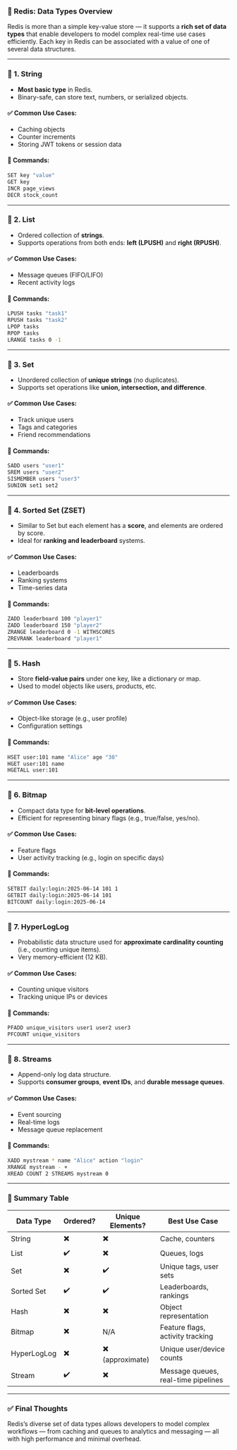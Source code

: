 ### 📘 Redis: Data Types Overview

Redis is more than a simple key-value store — it supports a **rich set of data types** that enable developers to model complex real-time use cases efficiently. Each key in Redis can be associated with a value of one of several data structures.

---

### 🔹 1. **String**

* **Most basic type** in Redis.
* Binary-safe, can store text, numbers, or serialized objects.

#### ✅ Common Use Cases:

* Caching objects
* Counter increments
* Storing JWT tokens or session data

#### 🔧 Commands:

```bash
SET key "value"
GET key
INCR page_views
DECR stock_count
```

---

### 🔹 2. **List**

* Ordered collection of **strings**.
* Supports operations from both ends: **left (LPUSH)** and **right (RPUSH)**.

#### ✅ Common Use Cases:

* Message queues (FIFO/LIFO)
* Recent activity logs

#### 🔧 Commands:

```bash
LPUSH tasks "task1"
RPUSH tasks "task2"
LPOP tasks
RPOP tasks
LRANGE tasks 0 -1
```

---

### 🔹 3. **Set**

* Unordered collection of **unique strings** (no duplicates).
* Supports set operations like **union, intersection, and difference**.

#### ✅ Common Use Cases:

* Track unique users
* Tags and categories
* Friend recommendations

#### 🔧 Commands:

```bash
SADD users "user1"
SREM users "user2"
SISMEMBER users "user3"
SUNION set1 set2
```

---

### 🔹 4. **Sorted Set (ZSET)**

* Similar to Set but each element has a **score**, and elements are ordered by score.
* Ideal for **ranking and leaderboard** systems.

#### ✅ Common Use Cases:

* Leaderboards
* Ranking systems
* Time-series data

#### 🔧 Commands:

```bash
ZADD leaderboard 100 "player1"
ZADD leaderboard 150 "player2"
ZRANGE leaderboard 0 -1 WITHSCORES
ZREVRANK leaderboard "player1"
```

---

### 🔹 5. **Hash**

* Store **field-value pairs** under one key, like a dictionary or map.
* Used to model objects like users, products, etc.

#### ✅ Common Use Cases:

* Object-like storage (e.g., user profile)
* Configuration settings

#### 🔧 Commands:

```bash
HSET user:101 name "Alice" age "30"
HGET user:101 name
HGETALL user:101
```

---

### 🔹 6. **Bitmap**

* Compact data type for **bit-level operations**.
* Efficient for representing binary flags (e.g., true/false, yes/no).

#### ✅ Common Use Cases:

* Feature flags
* User activity tracking (e.g., login on specific days)

#### 🔧 Commands:

```bash
SETBIT daily:login:2025-06-14 101 1
GETBIT daily:login:2025-06-14 101
BITCOUNT daily:login:2025-06-14
```

---

### 🔹 7. **HyperLogLog**

* Probabilistic data structure used for **approximate cardinality counting** (i.e., counting unique items).
* Very memory-efficient (12 KB).

#### ✅ Common Use Cases:

* Counting unique visitors
* Tracking unique IPs or devices

#### 🔧 Commands:

```bash
PFADD unique_visitors user1 user2 user3
PFCOUNT unique_visitors
```

---

### 🔹 8. **Streams**

* Append-only log data structure.
* Supports **consumer groups**, **event IDs**, and **durable message queues**.

#### ✅ Common Use Cases:

* Event sourcing
* Real-time logs
* Message queue replacement

#### 🔧 Commands:

```bash
XADD mystream * name "Alice" action "login"
XRANGE mystream - +
XREAD COUNT 2 STREAMS mystream 0
```

---

### 🔹 Summary Table

| Data Type   | Ordered? | Unique Elements? | Best Use Case                       |
| ----------- | -------- | ---------------- | ----------------------------------- |
| String      | ✖️       | ✖️               | Cache, counters                     |
| List        | ✔️       | ✖️               | Queues, logs                        |
| Set         | ✖️       | ✔️               | Unique tags, user sets              |
| Sorted Set  | ✔️       | ✔️               | Leaderboards, rankings              |
| Hash        | ✖️       | ✖️               | Object representation               |
| Bitmap      | ✖️       | N/A              | Feature flags, activity tracking    |
| HyperLogLog | ✖️       | ✖️ (approximate) | Unique user/device counts           |
| Stream      | ✔️       | ✖️               | Message queues, real-time pipelines |

---

### ✅ Final Thoughts

Redis’s diverse set of data types allows developers to model complex workflows — from caching and queues to analytics and messaging — all with high performance and minimal overhead.
